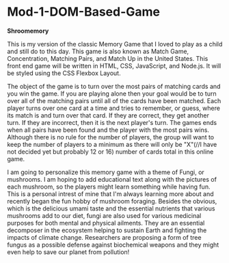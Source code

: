 # Mod-1-DOM-Based-Game
**Shroomemory**

This is my version of the classic Memory Game that I loved to play as a child and still do to this day.  This game is also known as Match Game, Concentration, Matching Pairs, and Match Up in the United States. This front end game will be written in HTML, CSS, JavaScript, and Node.js. It will be styled using the CSS Flexbox Layout. 

The object of the game is to turn over the most pairs of matching cards and you win the game.  If you are playing alone then your goal would be to turn over all of the matching pairs until all of the cards have been matched.  Each player turns over one card at a time and tries to remember, or guess, where its match is and turn over that card.  If they are correct, they get another turn.  If they are incorrect, then it is the next player's turn. The games ends when all pairs have been found and the player with the most pairs wins.  Although there is no rule for the number of players, the group will want to keep the number of players to a minimum as there will only be "X"(//I have not decided yet but probably 12 or 16) number of cards total in this online game. 

I am going to personalize this memory game with a theme of Fungi, or mushrooms. I am hoping to add educational text along with the pictures of each mushroom, so the players might learn something while having fun. This is a personal intrest of mine that I'm always learning more about and recently began the fun hobby of mushroom foraging. Besides the obvious, which is the delicious umami taste and the essential nutrients that various mushrooms add to our diet, fungi are also used for various medicinal purposes for both mental and physical ailments. They are an essential decomposer in the ecosystem helping to sustain Earth and fighting the impacts of climate change. Researchers are proposing a form of tree fungus as a possible defense against biochemical weapons and they might even help to save our planet from pollution!

